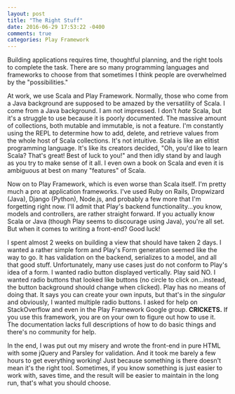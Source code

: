 ```yaml
---
layout: post
title: "The Right Stuff"
date: 2016-06-29 17:53:22 -0400
comments: true
categories: Play Framework
---
```

Building applications requires time, thoughtful planning, and the right tools to complete the task. There are so many programming languages and frameworks to choose from that sometimes I think people are overwhelmed by the "possibilities."

At work, we use Scala and Play Framework. Normally, those who come from a Java background are supposed to be amazed by the versatility of Scala. I come from a Java background. I am not impressed. I don't _hate_ Scala, but it's a struggle to use because it is poorly documented. The massive amount of collections, both mutable and immutable, is not a feature. I'm constantly using the REPL to determine how to add, delete, and retrieve values from the whole host of Scala collections. It's not intuitive. Scala is like an elitist programming language. It's like its creators decided, "Oh, you'd like to learn Scala? That's great! Best of luck to you!" and then idly stand by and laugh as you try to make sense of it all. I even own a book on Scala and even it is ambiguous at best on many "features" of Scala.

Now on to Play Framework, which is even worse than Scala itself. I'm pretty much a pro at application frameworks. I've used Ruby on Rails, Dropwizard (Java), Django (Python), Node.js, and probably a few more that I'm forgetting right now. I'll admit that Play's backend functionality...you know, models and controllers, are rather straight forward. If you actually know Scala or Java (though Play seems to discourage using Java), you're all set. But when it comes to writing a front-end? Good luck!

I spent almost 2 weeks on building a view that should have taken 2 days. I wanted a rather simple form and Play's Form generation seemed like the way to go. It has validation on the backend, serializes to a model, and all that good stuff. Unfortunately, many use cases just do not conform to Play's idea of a form. I wanted radio button displayed vertically. Play said NO. I wanted radio buttons that looked like buttons (no circle to click on...instead, the button background should change when clicked). Play has no means of doing that. It says you can create your own inputs, but that's in the _singular_ and obviously, I wanted multiple radio buttons. I asked for help on StackOverflow and even in the Play Framework Google group. __CRICKETS.__ If you use this framework, you are on your own to figure out how to use it. The documentation lacks full descriptions of how to do basic things and there's no community for help.

In the end, I was put out my misery and wrote the front-end in pure HTML with some jQuery and Parsley for validation. And it took me barely a few hours to get everything working! Just because something is there doesn't mean it's the right tool. Sometimes, if you know something is just easier to work with, saves time, and the result will be easier to maintain in the long run, that's what you should choose.
